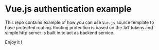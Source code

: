 # Vue.js authentication example
This repo contains example of how you can use `Vue.js` source template to have protected routing.
Routing protection is based on the `JWT` tokens and simple http server is built in to act as backend service.

Enjoy it !
